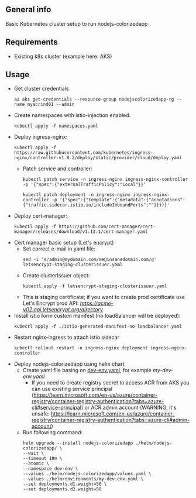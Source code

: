 ## General info

Basic Kubernetes cluster setup to run nodejs-colorizedapp

## Requirements

* Existing k8s cluster (example here: AKS)

## Usage
* Get cluster credentials
  ```
  az aks get-credentials --resource-group nodejscolorizedapp-rg --name myacrind01 --admin
  ```
* Create namespaces with istio-injection enabled:
  ```
  kubectl apply -f namespaces.yaml
  ```
* Deploy ingress-nginx:
  ```
  kubectl apply -f https://raw.githubusercontent.com/kubernetes/ingress-nginx/controller-v1.8.2/deploy/static/provider/cloud/deploy.yaml
  ```
  * Patch service and controller:
    ```
    kubectl patch service -n ingress-nginx ingress-nginx-controller -p '{"spec":{"externalTrafficPolicy":"Local"}}'
    ```
    ```
    kubectl patch deployment -n ingress-nginx ingress-nginx-controller -p '{"spec":{"template":{"metadata":{"annotations":{"traffic.sidecar.istio.io/includeInboundPorts":""}}}}}'
    ```
* Deploy cert-manager:
  ```
  kubectl apply -f https://github.com/cert-manager/cert-manager/releases/download/v1.13.1/cert-manager.yaml
  ```
* Cert manager basic setup (Let's encrypt)
  * Set correct e-mail in yaml file:
    ```
    sed -i 's/admin@mydomain.com/me@insanedomain.com/g' letsencrypt-staging-clusterissuer.yaml
    ```
  * Create clusterIssuer object:
    ```
    kubectl apply -f letsencrypt-staging-clusterissuer.yaml
    ```
  * This is staging certificate; if you want to create prod certificate use Let's Encrypt prod API: *https://acme-v02.api.letsencrypt.org/directory*
* Install istio form custom manifest (no loadBalancer will be deployed):
  ```
  kubectl apply -f ./istio-generated-manifest-no-loadbalancer.yaml
  ```
* Restart nginx-ingress to attach istio sidecar
  ```
  kubectl rollout restart -n ingress-nginx deployment ingress-nginx-controller
  ```
* Deploy nodejs-colorizedapp using helm chart
  * Create yaml file basing on [dev-env.yaml](../../helm/environments/dev-env.yaml), for example *my-dev-env.yaml*
    * If you need to create registry secret to access ACR from AKS you can use existing service principal (https://learn.microsoft.com/en-us/azure/container-registry/container-registry-authentication?tabs=azure-cli#service-principal) or ACR admin account (WARNING, it's unsafe: https://learn.microsoft.com/en-us/azure/container-registry/container-registry-authentication?tabs=azure-cli#admin-account)
  * Run following command:
    ```
    helm upgrade --install nodejs-colorizedapp ./helm/nodejs-colorizedapp/ \
    --wait \
    --timeout 10m \
    --atomic \
    --namespace dev-env \
    --values ./helm/nodejs-colorizedapp/values.yaml \
    --values ./helm/environments/my-dev-env.yaml \
    --set deployments.d1.weight=50 \
    --set deployments.d2.weight=50
    ```
